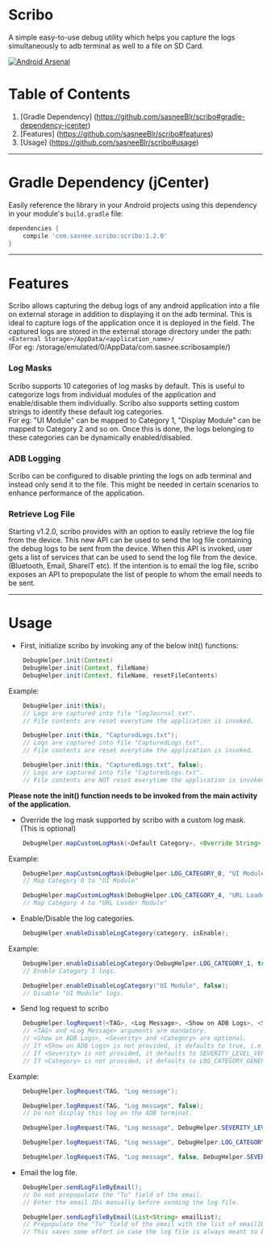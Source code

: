 # Scribo
A simple easy-to-use debug utility which helps you capture the logs simultaneously to adb terminal as well to a file on SD Card.

[![Android Arsenal](https://img.shields.io/badge/Android%20Arsenal-Scribo-green.svg?style=true)](https://android-arsenal.com/details/1/3431)

# Table of Contents
1. [Gradle Dependency] (https://github.com/sasneeBlr/scribo#gradle-dependency-jcenter)
2. [Features] (https://github.com/sasneeBlr/scribo#features)
3. [Usage] (https://github.com/sasneeBlr/scribo#usage)

---
# Gradle Dependency (jCenter)

Easily reference the library in your Android projects using this dependency in your module's `build.gradle` file:

```gradle
dependencies {
    compile 'com.sasnee.scribo:scribo:1.2.0'
}
```
---

# Features
Scribo allows capturing the debug logs of any android application into a file on external storage in addition to displaying
it on the adb terminal. This is ideal to capture logs of the application once it is deployed in the field. 
The captured logs are stored in the external storage directory under the path: `<External Storage>/AppData/<application_name>/` <br>
(For eg: /storage/emulated/0/AppData/com.sasnee.scribosample/)

### Log Masks
Scribo supports 10 categories of log masks by default. This is useful to categorize logs from individual modules of the
application and enable/disable them individually. Scribo also supports setting custom strings to identify these default log
categories. <br> 
For eg: "UI Module" can be mapped to Category 1, "Display Module" can be mapped to Category 2 and so on. Once this
is done, the logs belonging to these categories can be dynamically enabled/disabled.

### ADB Logging
Scribo can be configured to disable printing the logs on adb terminal and instead only send it to the file. This might be needed
in certain scenarios to enhance performance of the application.

### Retrieve Log File
Starting v1.2.0, scribo provides with an option to easily retrieve the log file from the device. This new API can be used to send the log file containing the debug logs to be sent from the device. When this API is invoked, user gets a list of services that can be used to send the log file from the device. (Bluetooth, Email, ShareIT etc). If the intention is to email the log file, scribo exposes an API to prepopulate the list of people to whom the email needs to be sent.

---

# Usage
* First, initialize scribo by invoking any of the below init() functions: 

```java
	DebugHelper.init(Context)
	DebugHelper.init(Context, fileName)
	DebugHelper.init(Context, fileName, resetFileContents)
```
   Example:
```java
	DebugHelper.init(this);
	// Logs are captured into file "logJournal.txt".
	// File contents are reset everytime the application is invoked.
```

```java
	DebugHelper.init(this, "CapturedLogs.txt");
	// Logs are captured into file "CapturedLogs.txt".
	// File contents are reset everytime the application is invoked.
```    

```java
	DebugHelper.init(this, "CapturedLogs.txt", false); 
	// Logs are captured into file "CapturedLogs.txt".
	// File contents are NOT reset everytime the application is invoked.
```

**Please note the init() function needs to be invoked from the main activity of the application.**

* Override the log mask supported by scribo with a custom log mask. (This is optional) 

```java
    DebugHelper.mapCustomLogMask(<Default Category>, <Override String>);
```
  Example:
```java
	DebugHelper.mapCustomLogMask(DebugHelper.LOG_CATEGORY_0, "UI Module"); 
	// Map Category 0 to "UI Module"
```

```java
	DebugHelper.mapCustomLogMask(DebugHelper.LOG_CATEGORY_4, "URL Loader Module"); 
	// Map Category 4 to "URL Loader Module"
```	


* Enable/Disable the log categories.
```java
	DebugHelper.enableDisableLogCategory(category, isEnable);	
```

  Example:    
```java
	DebugHelper.enableDisableLogCategory(DebugHelper.LOG_CATEGORY_1, true);
	// Enable Category 1 logs.
```	

```java
	DebugHelper.enableDisableLogCategory("UI Module", false);
	// Disable "UI Module" logs.
```


* Send log request to scribo
```java
	DebugHelper.logRequest(<TAG>, <Log Message>, <Show on ADB Logs>, <Severity>, <Category>);
	// <TAG> and <Log Message> arguments are mandatory. 
	// <Show on ADB Logs>, <Severity> and <Category> are optional. 
	// If <Show on ADB Logs> is not provided, it defaults to true, i.e the log will be shown on ADB terminal.
	// If <Severity> is not provided, it defaults to SEVERITY_LEVEL_VERBOSE.
	// If <Category> is not provided, it defaults to LOG_CATEGORY_GENERAL.
```

  Example:
```java
	DebugHelper.logRequest(TAG, "Log message");
```

```java
	DebugHelper.logRequest(TAG, "Log message", false);
	// Do not display this log on the ADB terminal.
```

```java
	DebugHelper.logRequest(TAG, "Log message", DebugHelper.SEVERITY_LEVEL_ERROR);
```

```java	
	DebugHelper.logRequest(TAG, "Log message", DebugHelper.LOG_CATEGORY_1);
```

```java
	DebugHelper.logRequest(TAG, "Log message", false, DebugHelper.SEVERITY_LEVEL_WARN, DebugHelper.LOG_CATEGORY_1);
```

* Email the log file.

```java
    DebugHelper.sendLogFileByEmail();
    // Do not prepopulate the "To" field of the email. 
    // Enter the email IDs manually before sending the log file.
```

```java
    DebugHelper.sendLogFileByEmail(List<String> emailList);
    // Prepopulate the "To" field of the email with the list of emailIDs mentioned in emailList.
    // This saves some effort in case the log file is always meant to be sent to same list of people.
```

